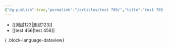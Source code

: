 ```yaml
---
{"dg-publish":true,"permalink":"/articles/test 789/","title":"test 789_123","noteIcon":"3","created":"2025-06-18T13:46:45.827+08:00","updated":"2025-06-18T14:09:42.879+08:00"}
---
```







- [[測試123\|測試123]]
- [[test 456\|test 456]]

{ .block-language-dataview}




